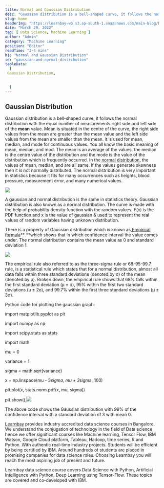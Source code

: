 ```yaml
---
title: Normal and Gaussian Distribution
desc: "Gaussian distribution is a bell-shaped curve, it follows the normal distribution with the equal number of measurements right side and left side of the value..."
slug: home
headerImg: "https://learnbay-wb.s3.ap-south-1.amazonaws.com/main-blog/blog/gaussian.png"
date: "March 29, 2022"
tag: [ Data Science, Machine Learning ]
author: "Admin"
category: "Machine Learning"
position: "Editor"
readTime: "3-4 mins"
h1: "Normal and Gaussian Distribution"
id: "gaussian-and-normal-distribution"
tableData:
  [
 Gaussian Distribution,
 
    
  ]
---
```





## Gaussian Distribution

Gaussian distribution is a bell-shaped curve, it follows the normal distribution with the equal number of measurements right side and left side of the **mean** value. Mean is situated in the centre of the curve, the right side values from the mean are greater than the mean value and the left side values from the mean are smaller than the mean. It is used for mean, median, and mode for continuous values. You all know the basic meaning of mean, median, and mod. The mean is an average of the values, the median is the centre value of the distribution and the mode is the value of the distribution which is frequently occurred. In the[ normal distribution](https://en.wikipedia.org/wiki/Normal_distribution), the values of mean, median, and are all same. If the values generate skewness then it is not normally distributed. The normal distribution is very important in statistics because it fits for many occurrences such as heights, blood pressure, measurement error, and many numerical values.

<img src="https://learnbay-wb.s3.ap-south-1.amazonaws.com/main-blog/blog/gaussian1.GiF"   class="img"  /></img>



A gaussian and normal distribution is the same in statistics theory. Gaussian distribution is also known as a normal distribution. The curve is made with the help of probability density function with the random values. F(x) is the PDF function and x is the value of gaussian & used to represent the real values of random variables having unknown distribution.

There is a property of Gaussian distribution which is known as[ Empirical formula](https://en.wikipedia.org/wiki/Empirical_formula)**<span style="text-decoration:underline;"> </span>**which shows that in which confidence interval the value comes under. The normal distribution contains the mean value as 0 and standard deviation 1.



<img src="https://learnbay-wb.s3.ap-south-1.amazonaws.com/main-blog/blog/gaussian2.png"   class="img"  /></img>


The empirical rule also referred to as the three-sigma rule or 68-95-99.7 rule, is a statistical rule which states that for a normal distribution, almost all data falls within three standard deviations (denoted by σ) of the mean (denoted by µ). Broken down, the empirical rule shows that 68% falls within the first standard deviation (µ ± σ), 95% within the first two standard deviations (µ ± 2σ), and 99.7% within the first three standard deviations (µ ± 3σ).

Python code for plotting the gaussian graph:

import matplotlib.pyplot as plt

import numpy as np

import scipy.stats as stats

import math

mu = 0

variance = 1

sigma = math.sqrt(variance)

x = np.linspace(mu - 3*sigma, mu + 3*sigma, 100)

plt.plot(x, stats.norm.pdf(x, mu, sigma))

plt.show()[ ](https://www.learnbay.co/data-science-course/wp-content/uploads/2020/03/akku.png)
<img src="https://learnbay-wb.s3.ap-south-1.amazonaws.com/main-blog/blog/gaussian3.png"   class="img"  /></img>



The above code shows the Gaussian distribution with 99% of the confidence interval with a standard deviation of 3 with mean 0.

[Learnbay](https://www.learnbay.co/data-science-course/) provides industry accredited data science courses in Bangalore. We understand the conjugation of technology in the field of Data science hence we offer significant courses like Machine learning, Tensor Flow, IBM Watson, Google Cloud platform, Tableau, Hadoop, time series, R and Python. With authentic real-time industry projects. Students will be efficient by being certified by IBM. Around hundreds of students are placed in promising companies for data science roles. Choosing Learnbay you will reach the most aspiring job of present and future.

Learnbay data science course covers Data Science with Python, Artificial Intelligence with Python, Deep Learning using Tensor-Flow. These topics are covered and co-developed with IBM.
